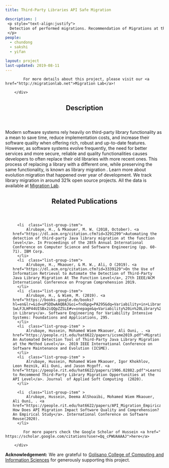 ```yaml
---
title: Third-Party Libraries API Safe Migration

description: |
 <p style="text-align:justify">
  Detection of performed migrations. Recommendation of Migrations at the method-level. Testing of recommended migrations 
 </p>
people:
  - chundong
  - sakshi
  - yifan

layout: project
last-updated: 2019-08-11
---
```



<div class="alert alert-info">

            For more details about this project, please visit our <a href="http://migrationlab.net">Migration Lab</a>!

        </div>

  <header>
    <h2>Description</h2>
  </header>
  <p style="text-align:justify">

  Modern software systems rely heavily on third-party library functionality as a mean to save time, reduce implementation costs, and increase their software quality when offering rich, robust and up-to-date features. However, as software systems evolve frequently, the need for better services and more secure, reliable and quality functionalities causes developers to often replace their old libraries with more recent ones. This process of replacing a library with a different one, while preserving the same functionality, is known as library migration . Learn more about evolution migration that happened over year of development. We track library migration in around 321k open source projects. All the data is available at <a href="http://migrationlab.net">Migration Lab</a>.



  <header>
    <h2>Related Publications</h2>
  </header>
  <p style="text-align:justify">

  <ul  style=" padding-right: 10px">

      <li  class="list-group-item">
          Alrubaye, H., & Mkaouer, M. W. (2018, October). <a href="https://dl.acm.org/citation.cfm?id=3291299">Automating the detection of third-party Java library migration at the function level</a>. In Proceedings of the 28th Annual International Conference on Computer Science and Software Engineering (pp. 60-71). IBM Corp.
      </li>
      <li  class="list-group-item">
          Alrubaye, H., Mkaouer, & M. W., Ali, O (2019). <a href="https://dl.acm.org/citation.cfm?id=3339129">On the Use of Information Retrieval to Automate the Detection of Third-Party Java Library Migration At The Function Level</a>, 27th IEEE/ACM International Conference on Program Comprehension 2019.
      </li>
      <li  class="list-group-item">
          Alrubaye, H., & Wiem, M. (2019). <a href="https://books.google.de/books?hl=en&lr=&id=uPSDDwAAQBAJ&oi=fnd&pg=PA295&dq=Variability+in+Library+Evolution+hussein&ots=zX79FyHrY8&sig=1-SwLFJLHP44UISBx2iQQpZZSLE#v=onepage&q=Variability%20in%20Library%20Evolution%20hussein&f=false">Variability in Library</a>. Software Engineering for Variability Intensive Systems: Foundations and Applications, 295.
      </li>
      <li  class="list-group-item" >
          Alrubaye, Hussein, Mohamed Wiem Mkaouer, Ali Ouni, . <a href="https://people.rit.edu/hat6622/papers/icsme2019.pdf">MigrationMiner: An Automated Detection Tool of Third-Party Java Library Migration at the Method Level</a>. 2019 IEEE International Conference on Software Maintenance and Evolution (ICSME).
      </li>
      <li  class="list-group-item" >
          Alrubaye, Hussein, Mohamed Wiem Mkaouer, Igor Khokhlov, Leon Reznik, Ali Ouni, and Jason Mcgoff. <a href="https://people.rit.edu/hat6622/papers/1906.02882.pdf">Learning to Recommend Third-Party Library Migration Opportunities at the API Level</a>. Journal  of Applied Soft Computing  (2020).
      </li>

      <li  class="list-group-item" >
          Alrubaye, Hussein, Deema AlShoaibi, Mohamed Wiem Mkaouer, Ali Ouni, . <a href="https://people.rit.edu/hat6622/papers/API_Migration_Empirical.pdf"> How Does API Migration Impact Software Quality and Comprehension? An Empirical Study</a>. International Conference on Software Reuse(2020).
      </li>

  </ul>


<div class="alert alert-info">

            For more papers check the Google Scholar of Hussein <a href=" https://scholar.google.com/citations?user=Qq_cPWUAAAAJ">here</a>

        </div>


</p>



<p style="text-align:justify">
<b>Acknowledgement:</b> We are grateful to
<a href="https://www.rit.edu/computing/">Golisano College of Computing and Information Sciences</a> for generously supporting this project.
</p>
